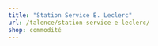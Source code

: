 ```yaml
---
title: "Station Service E. Leclerc"
url: /talence/station-service-e-leclerc/
shop: commodité
---
```

